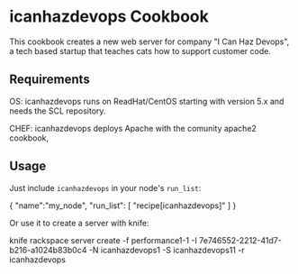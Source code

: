 icanhazdevops Cookbook
======================
This cookbook creates a new web server for company "I Can Haz Devops", a tech based startup that teaches cats how to support customer code. 

Requirements
------------

OS:   icanhazdevops runs on ReadHat/CentOS starting with version 5.x and needs the SCL repository.

CHEF: icanhazdevops deploys Apache with the comunity apache2 cookbook,

Usage
-----

Just include `icanhazdevops` in your node's `run_list`:

{
  "name":"my_node",
  "run_list": [
    "recipe[icanhazdevops]"
  ]
}

Or use it to create a server with knife:

knife rackspace server create -f performance1-1  -I 7e746552-2212-41d7-b216-a1024b83b0c4  -N icanhazdevops1 -S icanhazdevops11 -r icanhazdevops
